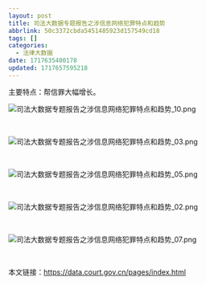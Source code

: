 ```yaml
---
layout: post
title: 司法大数据专题报告之涉信息网络犯罪特点和趋势
abbrlink: 50c3372cbda5451485923d157549cd18
tags: []
categories:
  - 法律大数据
date: 1717635400178
updated: 1717657595218
---
```


主要特点：帮信罪大幅增长。

![司法大数据专题报告之涉信息网络犯罪特点和趋势\_10.png](/resources/beb3e272554147d58de050d39be21174.png)

 

![司法大数据专题报告之涉信息网络犯罪特点和趋势\_03.png](/resources/0f114d06a617455fafdad4f8dcfc403b.png)

 

![司法大数据专题报告之涉信息网络犯罪特点和趋势\_05.png](/resources/42739f5539d047f69ae7d3312509c58a.png)

 

![司法大数据专题报告之涉信息网络犯罪特点和趋势\_02.png](/resources/8ac6b8f0ee76468bb0c635ae3cb5315b.png)

 

![司法大数据专题报告之涉信息网络犯罪特点和趋势\_07.png](/resources/85b0d468742f48d28bf624f88be212e8.png)

 

本文链接：<https://data.court.gov.cn/pages/index.html>
